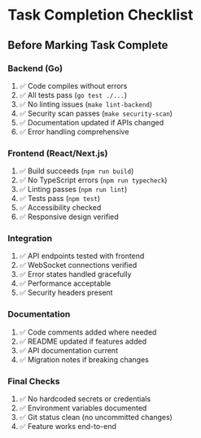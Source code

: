 # Task Completion Checklist

## Before Marking Task Complete

### Backend (Go)
1. ✅ Code compiles without errors
2. ✅ All tests pass (`go test ./...`)
3. ✅ No linting issues (`make lint-backend`)
4. ✅ Security scan passes (`make security-scan`)
5. ✅ Documentation updated if APIs changed
6. ✅ Error handling comprehensive

### Frontend (React/Next.js)
1. ✅ Build succeeds (`npm run build`)
2. ✅ No TypeScript errors (`npm run typecheck`)
3. ✅ Linting passes (`npm run lint`)
4. ✅ Tests pass (`npm test`)
5. ✅ Accessibility checked
6. ✅ Responsive design verified

### Integration
1. ✅ API endpoints tested with frontend
2. ✅ WebSocket connections verified
3. ✅ Error states handled gracefully
4. ✅ Performance acceptable
5. ✅ Security headers present

### Documentation
1. ✅ Code comments added where needed
2. ✅ README updated if features added
3. ✅ API documentation current
4. ✅ Migration notes if breaking changes

### Final Checks
1. ✅ No hardcoded secrets or credentials
2. ✅ Environment variables documented
3. ✅ Git status clean (no uncommitted changes)
4. ✅ Feature works end-to-end